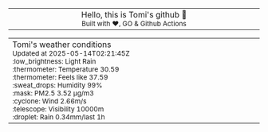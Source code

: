 
<div align="center">
<table>
<tbody>
<td align="center">
<img width="2000" height="0"><br>
Hello, this is Tomi's github 👋<br>
<sup>Built with ❤️, GO & Github Actions</sup><br>
<img width="2000" height="0">
</td>
</tbody>
</table>
</div>
<table>
<tbody>
<td align="left">
<img width="2000" height="0"><br>
Tomi's weather conditions<br>
<sup>Updated at 2025-05-14T02:21:45Z</sup><br>
<sup>:low_brightness: Light Rain</sup><br>
<sup>:thermometer: Temperature 30.59 </sup><br>
<sup>:thermometer: Feels like 37.59</sup><br>
<sup>:sweat_drops: Humidity 99%</sup><br>
<sup>:mask: PM2.5 3.52 μg/m3</sup><br>
<sup>:cyclone: Wind 2.66m/s </sup><br>
<sup>:telescope: Visibility 10000m </sup><br>
<sup>:droplet: Rain 0.34mm/last 1h </sup><br>
<img width="2000" height="0">
</td>
<td align="left">
<img width="2000" height="0"><br>
<br>
<img width="2000" height="0">
</td>
</tbody>
</table>
</div>
    